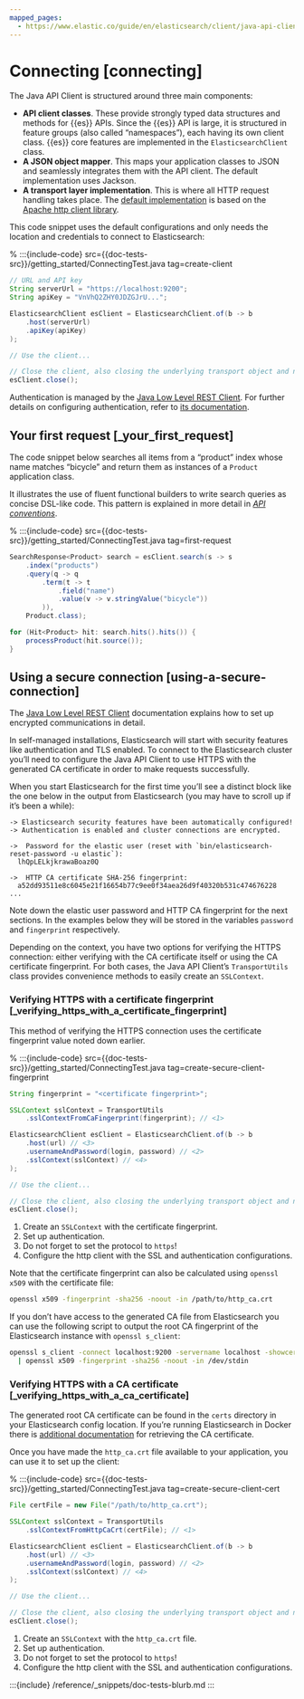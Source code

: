 ```yaml
---
mapped_pages:
  - https://www.elastic.co/guide/en/elasticsearch/client/java-api-client/current/connecting.html
---
```


# Connecting [connecting]

The Java API Client is structured around three main components:

* **API client classes**. These provide strongly typed data structures and methods for {{es}} APIs. Since the {{es}} API is large, it is structured in feature groups (also called “namespaces”), each having its own client class. {{es}} core features are implemented in the `ElasticsearchClient` class.
* **A JSON object mapper**. This maps your application classes to JSON and seamlessly integrates them with the API client. The default implementation uses Jackson.
* **A transport layer implementation**. This is where all HTTP request handling takes place. The [default implementation](/reference/transport/rest5-client/index.md) is based on the [Apache http client library](https://hc.apache.org/).

This code snippet uses the default configurations and only needs the location and credentials to connect to Elasticsearch:

% :::{include-code} src={{doc-tests-src}}/getting_started/ConnectingTest.java tag=create-client
```java
// URL and API key
String serverUrl = "https://localhost:9200";
String apiKey = "VnVhQ2ZHY0JDZGJrU...";

ElasticsearchClient esClient = ElasticsearchClient.of(b -> b
    .host(serverUrl)
    .apiKey(apiKey)
);

// Use the client...

// Close the client, also closing the underlying transport object and network connections.
esClient.close();
```

Authentication is managed by the [Java Low Level REST Client](/reference/transport/rest5-client/index.md). For further details on configuring authentication, refer to [its documentation](/reference/transport/rest5-client/config/basic_authentication.md).


## Your first request [_your_first_request]

The code snippet below searches all items from a “product” index whose name matches “bicycle” and return them as instances of a `Product` application class.

It illustrates the use of fluent functional builders to write search queries as concise DSL-like code. This pattern is explained in more detail in [*API conventions*](/reference/api-conventions/index.md).

% :::{include-code} src={{doc-tests-src}}/getting_started/ConnectingTest.java tag=first-request
```java
SearchResponse<Product> search = esClient.search(s -> s
    .index("products")
    .query(q -> q
        .term(t -> t
            .field("name")
            .value(v -> v.stringValue("bicycle"))
        )),
    Product.class);

for (Hit<Product> hit: search.hits().hits()) {
    processProduct(hit.source());
}
```

## Using a secure connection [using-a-secure-connection]

The [Java Low Level REST Client](/reference/transport/rest-client/index.md) documentation explains how to set up encrypted communications in detail.

In self-managed installations, Elasticsearch will start with security features like authentication and TLS enabled. To connect to the Elasticsearch cluster you’ll need to configure the Java API Client to use HTTPS with the generated CA certificate in order to make requests successfully.

When you start Elasticsearch for the first time you’ll see a distinct block like the one below in the output from Elasticsearch (you may have to scroll up if it’s been a while):

```
-> Elasticsearch security features have been automatically configured!
-> Authentication is enabled and cluster connections are encrypted.

->  Password for the elastic user (reset with `bin/elasticsearch-reset-password -u elastic`):
  lhQpLELkjkrawaBoaz0Q

->  HTTP CA certificate SHA-256 fingerprint:
  a52dd93511e8c6045e21f16654b77c9ee0f34aea26d9f40320b531c474676228
...
```

Note down the elastic user password and HTTP CA fingerprint for the next sections. In the examples below they will be stored in the variables `password` and `fingerprint` respectively.

Depending on the context, you have two options for verifying the HTTPS connection: either verifying with the CA certificate itself or using the CA certificate fingerprint. For both cases, the Java API Client’s `TransportUtils` class provides convenience methods to easily create an `SSLContext`.


### Verifying HTTPS with a certificate fingerprint [_verifying_https_with_a_certificate_fingerprint]

This method of verifying the HTTPS connection uses the certificate fingerprint value noted down earlier.

% :::{include-code} src={{doc-tests-src}}/getting_started/ConnectingTest.java tag=create-secure-client-fingerprint
```java
String fingerprint = "<certificate fingerprint>";

SSLContext sslContext = TransportUtils
    .sslContextFromCaFingerprint(fingerprint); // <1>

ElasticsearchClient esClient = ElasticsearchClient.of(b -> b
    .host(url) // <3>
    .usernameAndPassword(login, password) // <2>
    .sslContext(sslContext) // <4>
);

// Use the client...

// Close the client, also closing the underlying transport object and network connections.
esClient.close();
```

1. Create an `SSLContext` with the certificate fingerprint.
2. Set up authentication.
3. Do not forget to set the protocol to `https`!
4. Configure the http client with the SSL and authentication configurations.


Note that the certificate fingerprint can also be calculated using `openssl x509` with the certificate file:

```bash
openssl x509 -fingerprint -sha256 -noout -in /path/to/http_ca.crt
```

If you don’t have access to the generated CA file from Elasticsearch you can use the following script to output the root CA fingerprint of the Elasticsearch instance with `openssl s_client`:

```bash
openssl s_client -connect localhost:9200 -servername localhost -showcerts </dev/null 2>/dev/null \
  | openssl x509 -fingerprint -sha256 -noout -in /dev/stdin
```


### Verifying HTTPS with a CA certificate [_verifying_https_with_a_ca_certificate]

The generated root CA certificate can be found in the `certs` directory in your Elasticsearch config location. If you’re running Elasticsearch in Docker there is [additional documentation](docs-content://deploy-manage/deploy/self-managed/install-elasticsearch-with-docker.md) for retrieving the CA certificate.

Once you have made the `http_ca.crt` file available to your application, you can use it to set up the client:

% :::{include-code} src={{doc-tests-src}}/getting_started/ConnectingTest.java tag=create-secure-client-cert
```java
File certFile = new File("/path/to/http_ca.crt");

SSLContext sslContext = TransportUtils
    .sslContextFromHttpCaCrt(certFile); // <1>

ElasticsearchClient esClient = ElasticsearchClient.of(b -> b
    .host(url) // <3>
    .usernameAndPassword(login, password) // <2>
    .sslContext(sslContext) // <4>
);

// Use the client...

// Close the client, also closing the underlying transport object and network connections.
esClient.close();
```

1. Create an `SSLContext` with the `http_ca.crt` file.
2. Set up authentication.
3. Do not forget to set the protocol to `https`!
4. Configure the http client with the SSL and authentication configurations.


:::{include} /reference/_snippets/doc-tests-blurb.md
:::
